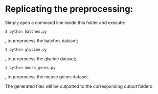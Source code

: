 # Replicating the preprocessing:

Simply open a command line inside this folder and execute:

    $ python batches.py
    
, to preprocess the batches dataset;

    $ python glycine.py
    
, to preprocess the glycine dataset;

    $ python mouse_genes.py
    
, to preprocess the mouse genes dataset.

The generated files will be outputted to the corresponding output folders.